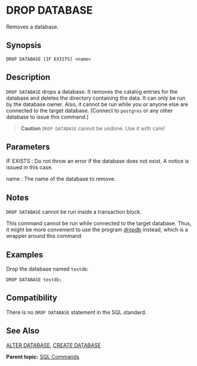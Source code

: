 # DROP DATABASE 

Removes a database.

## Synopsis 

``` {#sql_command_synopsis}
DROP DATABASE [IF EXISTS] <name>
```

## Description 

`DROP DATABASE` drops a database. It removes the catalog entries for the database and deletes the directory containing the data. It can only be run by the database owner. Also, it cannot be run while you or anyone else are connected to the target database. \(Connect to `postgres` or any other database to issue this command.\)

> **Caution** `DROP DATABASE` cannot be undone. Use it with care!

## Parameters 

IF EXISTS
:   Do not throw an error if the database does not exist. A notice is issued in this case.

name
:   The name of the database to remove.

## Notes 

`DROP DATABASE` cannot be run inside a transaction block.

This command cannot be run while connected to the target database. Thus, it might be more convenient to use the program [dropdb](../../utility_guide/ref/dropdb.html) instead, which is a wrapper around this command.

## Examples 

Drop the database named `testdb`:

```
DROP DATABASE testdb;
```

## Compatibility 

There is no `DROP DATABASE` statement in the SQL standard.

## See Also 

[ALTER DATABASE](ALTER_DATABASE.html), [CREATE DATABASE](CREATE_DATABASE.html)

**Parent topic:** [SQL Commands](../sql_commands/sql_ref.html)

